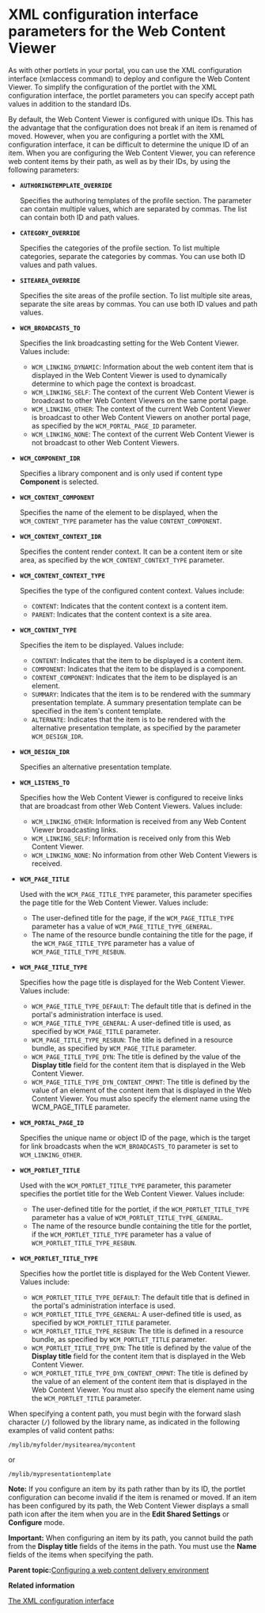 # XML configuration interface parameters for the Web Content Viewer

As with other portlets in your portal, you can use the XML configuration interface \(xmlaccess command\) to deploy and configure the Web Content Viewer. To simplify the configuration of the portlet with the XML configuration interface, the portlet parameters you can specify accept path values in addition to the standard IDs.

By default, the Web Content Viewer is configured with unique IDs. This has the advantage that the configuration does not break if an item is renamed of moved. However, when you are configuring a portlet with the XML configuration interface, it can be difficult to determine the unique ID of an item. When you are configuring the Web Content Viewer, you can reference web content items by their path, as well as by their IDs, by using the following parameters:

-   **`AUTHORINGTEMPLATE_OVERRIDE`**

    Specifies the authoring templates of the profile section. The parameter can contain multiple values, which are separated by commas. The list can contain both ID and path values.

-   **`CATEGORY_OVERRIDE`**

    Specifies the categories of the profile section. To list multiple categories, separate the categories by commas. You can use both ID values and path values.

-   **`SITEAREA_OVERRIDE`**

    Specifies the site areas of the profile section. To list multiple site areas, separate the site areas by commas. You can use both ID values and path values.

-   **`WCM_BROADCASTS_TO`**

    Specifies the link broadcasting setting for the Web Content Viewer. Values include:

    -   `WCM_LINKING_DYNAMIC`: Information about the web content item that is displayed in the Web Content Viewer is used to dynamically determine to which page the context is broadcast.
    -   `WCM_LINKING_SELF`: The context of the current Web Content Viewer is broadcast to other Web Content Viewers on the same portal page.
    -   `WCM_LINKING_OTHER`: The context of the current Web Content Viewer is broadcast to other Web Content Viewers on another portal page, as specified by the `WCM_PORTAL_PAGE_ID` parameter.
    -   `WCM_LINKING_NONE`: The context of the current Web Content Viewer is not broadcast to other Web Content Viewers.
-   **`WCM_COMPONENT_IDR`**

    Specifies a library component and is only used if content type **Component** is selected.

-   **`WCM_CONTENT_COMPONENT`**

    Specifies the name of the element to be displayed, when the `WCM_CONTENT_TYPE` parameter has the value `CONTENT_COMPONENT`.

-   **`WCM_CONTENT_CONTEXT_IDR`**

    Specifies the content render context. It can be a content item or site area, as specified by the `WCM_CONTENT_CONTEXT_TYPE` parameter.

-   **`WCM_CONTENT_CONTEXT_TYPE`**

    Specifies the type of the configured content context. Values include:

    -   `CONTENT`: Indicates that the content context is a content item.
    -   `PARENT`: Indicates that the content context is a site area.
-   **`WCM_CONTENT_TYPE`**

    Specifies the item to be displayed. Values include:

    -   `CONTENT`: Indicates that the item to be displayed is a content item.
    -   `COMPONENT`: Indicates that the item to be displayed is a component.
    -   `CONTENT_COMPONENT`: Indicates that the item to be displayed is an element.
    -   `SUMMARY`: Indicates that the item is to be rendered with the summary presentation template. A summary presentation template can be specified in the item's content template.
    -   `ALTERNATE`: Indicates that the item is to be rendered with the alternative presentation template, as specified by the parameter `WCM_DESIGN_IDR`.
-   **`WCM_DESIGN_IDR`**

    Specifies an alternative presentation template.

-   **`WCM_LISTENS_TO`**

    Specifies how the Web Content Viewer is configured to receive links that are broadcast from other Web Content Viewers. Values include:

    -   `WCM_LINKING_OTHER`: Information is received from any Web Content Viewer broadcasting links.
    -   `WCM_LINKING_SELF`: Information is received only from this Web Content Viewer.
    -   `WCM_LINKING_NONE`: No information from other Web Content Viewers is received.
-   **`WCM_PAGE_TITLE`**

    Used with the `WCM_PAGE_TITLE_TYPE` parameter, this parameter specifies the page title for the Web Content Viewer. Values include:

    -   The user-defined title for the page, if the `WCM_PAGE_TITLE_TYPE` parameter has a value of `WCM_PAGE_TITLE_TYPE_GENERAL`.
    -   The name of the resource bundle containing the title for the page, if the `WCM_PAGE_TITLE_TYPE` parameter has a value of `WCM_PAGE_TITLE_TYPE_RESBUN`.
-   **`WCM_PAGE_TITLE_TYPE`**

    Specifies how the page title is displayed for the Web Content Viewer. Values include:

    -   `WCM_PAGE_TITLE_TYPE_DEFAULT`: The default title that is defined in the portal's administration interface is used.
    -   `WCM_PAGE_TITLE_TYPE_GENERAL`: A user-defined title is used, as specified by `WCM_PAGE_TITLE` parameter.
    -   `WCM_PAGE_TITLE_TYPE_RESBUN`: The title is defined in a resource bundle, as specified by `WCM_PAGE_TITLE` parameter.
    -   `WCM_PAGE_TITLE_TYPE_DYN`: The title is defined by the value of the **Display title** field for the content item that is displayed in the Web Content Viewer.
    -   `WCM_PAGE_TITLE_TYPE_DYN_CONTENT_CMPNT`: The title is defined by the value of an element of the content item that is displayed in the Web Content Viewer. You must also specify the element name using the WCM\_PAGE\_TITLE parameter.
-   **`WCM_PORTAL_PAGE_ID`**

    Specifies the unique name or object ID of the page, which is the target for link broadcasts when the `WCM_BROADCASTS_TO` parameter is set to `WCM_LINKING_OTHER`.

-   **`WCM_PORTLET_TITLE`**

    Used with the `WCM_PORTLET_TITLE_TYPE` parameter, this parameter specifies the portlet title for the Web Content Viewer. Values include:

    -   The user-defined title for the portlet, if the `WCM_PORTLET_TITLE_TYPE` parameter has a value of `WCM_PORTLET_TITLE_TYPE_GENERAL`.
    -   The name of the resource bundle containing the title for the portlet, if the `WCM_PORTLET_TITLE_TYPE` parameter has a value of `WCM_PORTLET_TITLE_TYPE_RESBUN`.
-   **`WCM_PORTLET_TITLE_TYPE`**

    Specifies how the portlet title is displayed for the Web Content Viewer. Values include:

    -   `WCM_PORTLET_TITLE_TYPE_DEFAULT`: The default title that is defined in the portal's administration interface is used.
    -   `WCM_PORTLET_TITLE_TYPE_GENERAL`: A user-defined title is used, as specified by `WCM_PORTLET_TITLE` parameter.
    -   `WCM_PORTLET_TITLE_TYPE_RESBUN`: The title is defined in a resource bundle, as specified by `WCM_PORTLET_TITLE` parameter.
    -   `WCM_PORTLET_TITLE_TYPE_DYN`: The title is defined by the value of the **Display title** field for the content item that is displayed in the Web Content Viewer.
    -   `WCM_PORTLET_TITLE_TYPE_DYN_CONTENT_CMPNT`: The title is defined by the value of an element of the content item that is displayed in the Web Content Viewer. You must also specify the element name using the `WCM_PORTLET_TITLE` parameter.

When specifying a content path, you must begin with the forward slash character \(`/`\) followed by the library name, as indicated in the following examples of valid content paths:

```
/mylib/myfolder/mysitearea/mycontent
```

or

```
/mylib/mypresentationtemplate
```

**Note:** If you configure an item by its path rather than by its ID, the portlet configuration can become invalid if the item is renamed or moved. If an item has been configured by its path, the Web Content Viewer displays a small path icon after the item when you are in the **Edit Shared Settings** or **Configure** mode.

**Important:** When configuring an item by its path, you cannot build the path from the **Display title** fields of the items in the path. You must use the **Name** fields of the items when specifying the path.

**Parent topic:**[Configuring a web content delivery environment](../wcm/wcm_install_cfgdelivery.md)

**Related information**  


[The XML configuration interface](../admin-system/admxmlai.md)

